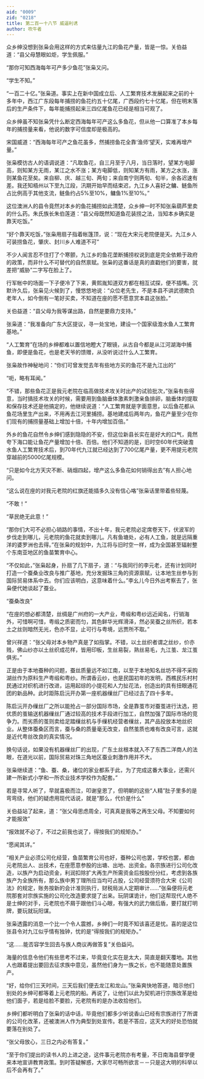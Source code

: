 ```yaml
---
aid: "0009"
zid: "0218"
title: 第二百一十八节 威逼利诱
author: 吹牛者
---
```


众乡绅没想到张枭会用这样的方式来估量九江的鱼花产量，皆是一惊。关伯益道：“县父母慧眼如炬，学生佩服。”

“那你可知西海每年可产多少鱼花”张枭又问。

“学生不知。”

“一百二十亿。”张枭道。事实上在新中国成立后、人工繁育技术发展起来之前的十多年中，西江广东段每年捕捞的鱼花约五十亿尾，广西段约七十亿尾，但在明末落后的生产条件下，每年能捕捞起来三四亿尾鱼花已经是相当可观了。

众乡绅虽不知张枭凭什么断定西海每年可产这么多鱼花，但从他一口算准了本乡每年的捕捞量来看，他说的数字可信度却是极高的。

宋国威道：“西海每年可产之鱼花虽多，然捕捞鱼花全靠‘渔师’望天，实难再增产量。”

张枭模彷古人的语调说道：“凡取鱼花，自三月至于八月，当日落时，望某方电脚高，则知某方无雨，某江之水不涨；某方电脚低，则知某方有雨，某方之水涨，涨则某鱼花至矣。来自柳、庆、越三旬、两旬；来自南宁则两旬、旬半，余各迟速有差。我还知梧州以下至九江段，汛期开始早而结束迟，九江乡人喜好之鳙、鲢鱼所占比例高于其他支流，鲢鱼约占5%至10%，鳙鱼1%至10%。”

这位澳洲人的县令竟然对本乡的鱼花捕捞如此清楚，众乡绅一时不知张枭葫芦里卖的什么药。朱氏族长朱伯莲道：“县父母既然知道鱼花装捞之法，当知本乡确实是靠天吃饭。”

“好个靠天吃饭，”张枭用扇子指着帐篷顶，说：“现在大宋元老院便是天。九江乡人可装捞鱼花，肇庆、封川乡人难道不可”

不少人闻言忍不住打了个寒颤，九江乡的鱼花垄断捕捞权说到底是完全依赖于政府的政策，而非什么不可替代的自然禀赋。张枭的这番话是真的直戳他们的要害，就差把“威胁”二字写在脸上了。

行军帐中的场面一下子便冷了下来，黄熙胤知道双方都在相互试探，便不插嘴。沉默许久后，张枭见火候到了，慢悠悠地说：“众位老先生，不是本县不讲武德欺负老年人，如今倒有一笔好买卖，不知道在座的愿不愿意赏本县这张脸。”

关伯益道：“县父母为我等谋出路，自然是要鼎力支持。”

张枭道：“我准备向广东大区提议，寻一处宝地，建设一个国家级澹水鱼人工繁育基地。”

“人工繁育”在场的乡绅都难以置信地瞪大了眼镜，从古自今都是从江河湖海中捕鱼，即便是鱼花，也是老天爷的馈赠，从没听说过什么人工繁育。

张枭故作神秘地问：“你们可曾发觉去年有些地方买的鱼花不是九江出的”

“呃，略有耳闻。”

“不错，那些鱼花正是我元老院在临高做技术攻关时出产的试验批次，”张枭有些得意，当时搞技术攻关的时候，需要用到鱼脑垂体激素刺激亲鱼排卵，脑垂体的提取和保存技术还是他搞定的，他继续说道：“人工繁育就是字面意思，以后鱼花都从鱼花场里生产出来，不用再去江河里捕捞。基地建成后两年内，鱼花产量至少在你们现有的捕捞量基础上增加十倍，十年内增加百倍。”

外乡的鱼花自然令乡绅们感到隐隐的不安，但这位新县长实在是好大的口气，竟然夸下海口能让鱼花产量增加十倍、百倍。他们不知道的是，旧时空60年代突破澹水鱼人工繁育技术后，到70年代九江就已经达到了700亿尾产量，更不用提元老院穿越前的5000亿尾规模。

“只是如今北方天灾不断、硝烟四起，增产这么多鱼花如何销得出去”有人担心地问。

“这么说在座的对我元老院的红旗还能插多久没有信心咯”张枭话里带着些轻蔑。

“不敢！”

“草民绝无此意！”

“那你们大可不必担心销路的事情，不出十年，我元老院必定席卷天下，伏波军的步伐走到哪儿，元老院的鱼花就卖到哪儿。凡有鱼塘处，必有人工鱼，就是远隔重洋的婆罗洲也去得。”在张枭的规划中，九江将与旧时空一样，成为全国甚至辐射整个东南亚地区的鱼苗繁育中心。

“不仅如此，”张枭起身，扑扇了几下扇子，道：“与我同行的李元老，还有计划同时打造一个蚕桑业改良与推广基地，充分发掘珠三角的资源禀赋，让本地生丝参与到国际贸易体系中去。你们应该明白，这意味着什么。”李幺儿今日外出考察去了，张枭便代她谈起了蚕业。

“蚕桑改良”

“在座的想必都清楚，丝绸是广州府的一大产业，粤缎和粤纱远近闻名，行销海外，可惜啊可惜，粤缎之质密而匀，其色鲜华光辉滑泽，然必吴蚕之丝所织，若本土之丝则暗然无光，色亦不显，止可行与粤境，远贾所不取。”

>

曾兴祥道：“张父母对本乡物产真是了如指掌。不错，以土丝织者谓之丝纱，价亦贱，佛山纱亦以土丝织成花样，皆用印板，生丝易裂，熟丝易毛，九江茧、龙江茧俱劣。”

正是由于本地蚕种的问题，蚕丝质量远不如江南，以至于本地知名丝坊不得不采购湖丝作为原料生产粤缎和粤纱。所谓香云纱，也是民国初年的发明，西樵民乐村村民通过对织机进行改进，运用起综的小提花和人力扯花法，创造出的具有扭眼通花团的新品种。此时距陈启沅开办第一座机器缫丝厂已经过去了四十多年。

陈启沅开办缫丝厂之所以能抢占一部分国际市场，全是靠茧市对蚕茧进行汰选，把优质的茧输送机器缫丝厂通过较高的技术手段进行加工，自然加强了国际市场的竞争力。而劣质的茧则卖给足踏缫丝机与手缫机经营者缫丝，其产品投放本地丝织业。从整体蚕桑区而言，蚕与桑的质量毫无改变，自然茧质也难有改良可言，这就是近代粤丝改良的真实情况。

换句话说，如果没有机器缫丝厂的出现，广东土丝根本就入不了东西二洋商人的法眼，在道光以前，国际贸易对珠三角地区蚕业刺激作用并不大。

张枭继续道：“鱼、蚕、桑，诸位的家业都系于此，为了完成这番大事业，还需兴建一所新式小学和一所农业技术学校作为配套。”

若是寻常人听了，早就喜极而泣，叩谢皇恩了，但明朝的这些“人精”肚子里多的是弯弯绕，他们的疑虑用现代话说，就是“那么，代价是什么”

关伯益站了起来，道：“张父母思虑周全，可真真是我等之再生父母。不知要如何才能报效”

“报效就不必了，不过之前我也说了，得按我们的规矩办。”

“愿闻其详。”

“相关产业必须公司化经营，鱼苗繁育公司也好，蚕种公司也罢，学校也罢，都由元老院出人、出技术，在座愿意参股的出塘、出地、出资金。各宗族进行公司化改造，以族产为启动资金，利润扣除扩大再生产所需资金后按股份分红，考虑到各族族产为全族所有，那么族中男丁理所应当均可占股，公司经营须符合大宋《公司法》的规定，账务按新的会计准则执行，财税局派人定期审计……”张枭便将元老院那套对宗族实施的公司化改造要求提了出来。玩阴谋诡计，他们这帮现代人绝不是士绅的对手，元老院也不屑于跟他们斗心眼，有强大的武力做后盾，要打就打明牌，要玩就玩阳谋。

张枭透露的消息一个比一个令人震撼，乡绅们一时竟不知该喜还是忧。喜的是这位张县令对九江似乎情有独钟，忧的是“得按我们的规矩办。”

“这……能否容学生回去与族人商议再做答复”关伯益问。

海量的信息令他们有些思考不过来，毕竟变化实在是太大，简直是翻天覆地。其他人也跟着提出要回去征求族中意见，虽然他们身为一族之长，也不能随意处置族产。

“好，给你们三天时间，三天后我们便去龙江和龙山。”张枭爽快地答道，暗示他们别处的乡绅可都等着上元老院的船。再说了，让他们以此为契机进行宗族改革是给他们面子，若是给脸不要脸，元老院有的是办法收拾他们。

乡绅们都听明白了张枭的话中话，毕竟他们都多少听说香山已经有宗族进行了所谓的公司化改革，还被澳洲人作为典型到处宣传。若是不答应，这天大的好处恐怕就要落在别处了。

“张父母放心，三日之内必有答复。”

“至于你们提出的读书人的上进之途，这件事元老院亦有考量，不日南海县督学便来本地宣讲教育政策。到时答疑解惑，大家尽可畅所欲言－－只是这大明的科举以后不会再有了。”

